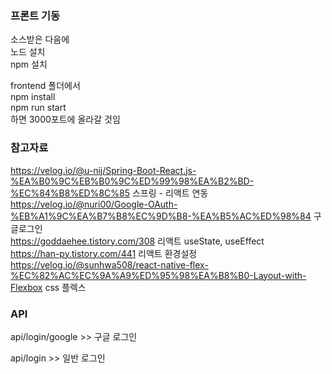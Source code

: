 ### 프론트 기동 ###
소스받은 다음에  
노드 설치  
npm 설치  

frontend 폴더에서  
npm install  
npm run start  
하면 3000포트에 올라갈 것임  


### 참고자료 ###
https://velog.io/@u-nij/Spring-Boot-React.js-%EA%B0%9C%EB%B0%9C%ED%99%98%EA%B2%BD-%EC%84%B8%ED%8C%85 스프링 - 리액트 연동  
https://velog.io/@nuri00/Google-OAuth-%EB%A1%9C%EA%B7%B8%EC%9D%B8-%EA%B5%AC%ED%98%84 구글로그인  
https://goddaehee.tistory.com/308 리액트 useState, useEffect  
https://han-py.tistory.com/441 리액트 환경설정  
https://velog.io/@sunhwa508/react-native-flex-%EC%82%AC%EC%9A%A9%ED%95%98%EA%B8%B0-Layout-with-Flexbox css 플렉스  

### API ###
 api/login/google >> 구글 로그인  

 api/login >> 일반 로그인  